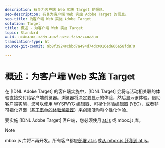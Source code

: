 ```yaml
---
description: 有关为客户端 Web 实施 Target 的信息。
seo-description: 有关为客户端 Web 实施 Adobe Target 的信息。
seo-title: 为客户端 Web 实施 Adobe Target
solution: Target
title: 概述 - 为客户端 Web 实施 Target
topic: Standard
uuid: 8ed04881-3dd9-496f-9c9c-feb9c740ed80
translation-type: ht
source-git-commit: 9b8f39240cbbd7a494d74dc0016ed666a58fd870

---
```



# 概述：为客户端 Web 实施 Target

在 [!DNL Adobe Target] 的客户端实施中，[!DNL Target] 会将与活动相关联的体验直接交付给客户端浏览器。浏览器将决定要显示的体验，然后显示该体验。借助客户端实施，您可以使用 WYSIWYG 编辑器、[可视化体验编辑器](/help/c-experiences/c-visual-experience-composer/visual-experience-composer.md) (VEC)，或者非可视化界面（[基于表单的体验编辑器](/help/c-experiences/form-experience-composer.md)）来创建活动和个性化体验。

要实施 [!DNL Adobe Target] 客户端，您必须使用 [at.js](/help/c-implementing-target/c-implementing-target-for-client-side-web/c-how-atjs-works/how-atjs-works.md) 或 mbox.js 库。

>[!NOTE]
>
>mbox.js 库将不再开发。所有客户都应[部署 at.js](/help/c-implementing-target/c-implementing-target-for-client-side-web/how-to-deployatjs/how-to-deployatjs.md) 或[从 mbox.js 迁移到 at.js](/help/c-implementing-target/c-implementing-target-for-client-side-web/t-mbox-download/c-target-atjs-implementation/target-migrate-atjs.md)。
